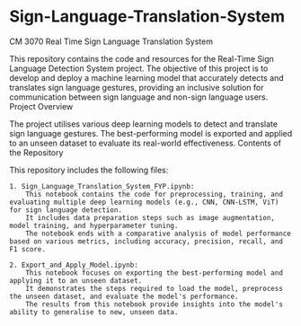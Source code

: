 # Sign-Language-Translation-System
CM 3070 Real Time Sign Language Translation System

This repository contains the code and resources for the Real-Time Sign Language Detection System project. The objective of this project is to develop and deploy a machine learning model that accurately detects and translates sign language gestures, providing an inclusive solution for communication between sign language and non-sign language users.
Project Overview

The project utilises various deep learning models to detect and translate sign language gestures. The best-performing model is exported and applied to an unseen dataset to evaluate its real-world effectiveness.
Contents of the Repository

This repository includes the following files:

    1. Sign_Language_Translation_System_FYP.ipynb:
        This notebook contains the code for preprocessing, training, and evaluating multiple deep learning models (e.g., CNN, CNN-LSTM, ViT) for sign language detection.
        It includes data preparation steps such as image augmentation, model training, and hyperparameter tuning.
        The notebook ends with a comparative analysis of model performance based on various metrics, including accuracy, precision, recall, and F1 score.

    2. Export_and_Apply_Model.ipynb:
        This notebook focuses on exporting the best-performing model and applying it to an unseen dataset.
        It demonstrates the steps required to load the model, preprocess the unseen dataset, and evaluate the model's performance.
        The results from this notebook provide insights into the model's ability to generalise to new, unseen data.

